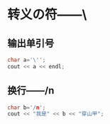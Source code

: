 # 转义の符——\
## 输出单引号
~~~c++
char a='\'';
cout << a << endl;
~~~
## 换行——/n
~~~c++
char b='/n';
cout << "我是" << b << "穿山甲";
~~~